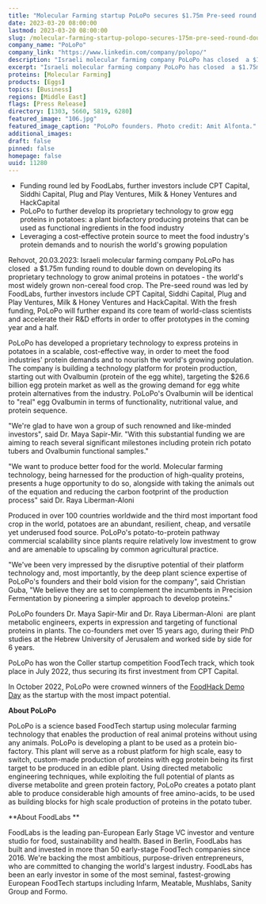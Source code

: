```yaml
---
title: "Molecular Farming startup PoLoPo secures $1.75m Pre-seed round to double down on its unique approach for animal-based proteins, growing in plants"
date: 2023-03-20 08:00:00
lastmod: 2023-03-20 08:00:00
slug: /molecular-farming-startup-polopo-secures-175m-pre-seed-round-double-down-its-unique
company_name: "PoLoPo"
company_link: "https://www.linkedin.com/company/polopo/"
description: "Israeli molecular farming company PoLoPo has closed  a $1.75m funding round to double down on developing its proprietary technology to grow egg proteins in potatoes"
excerpt: "Israeli molecular farming company PoLoPo has closed  a $1.75m funding round to double down on developing its proprietary technology to grow egg proteins in potatoes"
proteins: [Molecular Farming]
products: [Eggs]
topics: [Business]
regions: [Middle East]
flags: [Press Release]
directory: [1303, 5660, 5819, 6280]
featured_image: "106.jpg"
featured_image_caption: "PoLoPo founders. Photo credit: Amit Alfonta."
additional_images:
draft: false
pinned: false
homepage: false
uuid: 11280
---
```

-   Funding round led by FoodLabs, further investors include CPT
    Capital, Siddhi Capital, Plug and Play Ventures, Milk & Honey
    Ventures and HackCapital
-   PoLoPo to further develop its proprietary technology to grow egg
    proteins in potatoes: a plant biofactory producing proteins that can
    be used as functional ingredients in the food industry
-   Leveraging a cost-effective protein source to meet the food
    industry's protein demands and to nourish the world's growing
    population

Rehovot, 20.03.2023: Israeli molecular farming company PoLoPo has
closed  a \$1.75m funding round to double down on developing its
proprietary technology to grow animal proteins in potatoes - the world's
most widely grown non-cereal food crop. The Pre-seed round was led by
FoodLabs, further investors include CPT Capital, Siddhi Capital, Plug
and Play Ventures, Milk & Honey Ventures and HackCapital. With the fresh
funding, PoLoPo will further expand its core team of world-class
scientists and accelerate their R&D efforts in order to offer prototypes
in the coming year and a half.

PoLoPo has developed a proprietary technology to express proteins in
potatoes in a scalable, cost-effective way, in order to meet the food
industries' protein demands and to nourish the world's growing
population. The company is building a technology platform for protein
production, starting out with Ovalbumin (protein of the egg white),
targeting the \$26.6 billion egg protein market as well as the growing
demand for egg white protein alternatives from the industry. PoLoPo's
Ovalbumin will be identical to "real" egg Ovalbumin in terms of
functionality, nutritional value, and protein sequence. 

"We're glad to have won a group of such renowned and like-minded
investors", said Dr. Maya Sapir-Mir. "With this substantial funding we
are aiming to reach several significant milestones including protein
rich potato tubers and Ovalbumin functional samples."

"We want to produce better food for the world. Molecular farming
technology, being harnessed for the production of high-quality proteins,
presents a huge opportunity to do so, alongside with taking the animals
out of the equation and reducing the carbon footprint of the production
process" said Dr. Raya Liberman-Aloni 

Produced in over 100 countries worldwide and the third most important
food crop in the world, potatoes are an abundant, resilient, cheap, and
versatile yet underused food source. PoLoPo's potato-to-protein pathway
commercial scalability since plants require relatively low investment to
grow and are amenable to upscaling by common agricultural practice.

"We've been very impressed by the disruptive potential of their platform
technology and, most importantly, by the deep plant science expertise of
PoLoPo\'s founders and their bold vision for the company", said
Christian Guba, "We believe they are set to complement the incumbents in
Precision Fermentation by pioneering a simpler approach to develop
proteins."

PoLoPo founders Dr. Maya Sapir-Mir and Dr. Raya Liberman-Aloni  are
plant metabolic engineers, experts in expression and targeting of
functional proteins in plants. The co-founders met over 15 years ago,
during their PhD studies at the Hebrew University of Jerusalem and
worked side by side for 6 years.

PoLoPo has won the Coller startup competition FoodTech track, which took
place in July 2022, thus securing its first investment from CPT
Capital. 

In October 2022, PoLoPo were crowned winners of the [FoodHack Demo
Day](https://foodhack.global/articles/meet-the-winners-of-the-foodhack-demo-day)
as the startup with the most impact potential. 

**About PoLoPo**

PoLoPo is a science based FoodTech startup using molecular farming
technology that enables the production of real animal proteins without
using any animals. PoLoPo is developing a plant to be used as a protein
bio-factory. This plant will serve as a robust platform for high scale,
easy to switch, custom-made production of proteins with egg protein
being its first target to be produced in an edible plant. Using directed
metabolic engineering techniques, while exploiting the full potential of
plants as diverse metabolite and green protein factory, PoLoPo creates a
potato plant able to produce considerable high amounts of free
amino-acids, to be used as building blocks for high scale production of
proteins in the potato tuber.

**About FoodLabs **

FoodLabs is the leading pan-European Early Stage VC investor and venture
studio for food, sustainability and health. Based in Berlin, FoodLabs
has built and invested in more than 50 early-stage FoodTech companies
since 2016. We're backing the most ambitious, purpose-driven
entrepreneurs, who are committed to changing the world's largest
industry. FoodLabs has been an early investor in some of the most
seminal, fastest-growing European FoodTech startups including Infarm,
Meatable, Mushlabs, Sanity Group and Formo.
